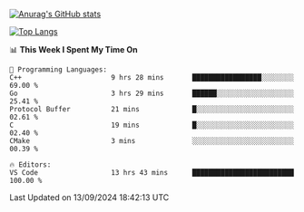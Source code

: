 [![Anurag's GitHub stats](https://github-readme-stats.vercel.app/api?username=wugouzi&count_private=true)](https://github.com/anuraghazra/github-readme-stats)

[![Top Langs](https://github-readme-stats.vercel.app/api/top-langs/?username=wugouzi&layout=compact&count_private=true&hide=html)](https://github.com/anuraghazra/github-readme-stats)

<!--START_SECTION:waka-->
📊 **This Week I Spent My Time On** 

```text
💬 Programming Languages: 
C++                      9 hrs 28 mins       █████████████████░░░░░░░░   69.00 % 
Go                       3 hrs 29 mins       ██████░░░░░░░░░░░░░░░░░░░   25.41 % 
Protocol Buffer          21 mins             █░░░░░░░░░░░░░░░░░░░░░░░░   02.61 % 
C                        19 mins             █░░░░░░░░░░░░░░░░░░░░░░░░   02.40 % 
CMake                    3 mins              ░░░░░░░░░░░░░░░░░░░░░░░░░   00.39 % 

🔥 Editors: 
VS Code                  13 hrs 43 mins      █████████████████████████   100.00 % 
```


 Last Updated on 13/09/2024 18:42:13 UTC
<!--END_SECTION:waka-->

<!--
**wugouzi/wugouzi** is a ✨ _special_ ✨ repository because its `README.md` (this file) appears on your GitHub profile.

Here are some ideas to get you started:

- 🔭 I’m currently working on ...
- 🌱 I’m currently learning ...
- 👯 I’m looking to collaborate on ...
- 🤔 I’m looking for help with ...
- 💬 Ask me about ...
- 📫 How to reach me: ...
- 😄 Pronouns: ...
- ⚡ Fun fact: ...
-->
